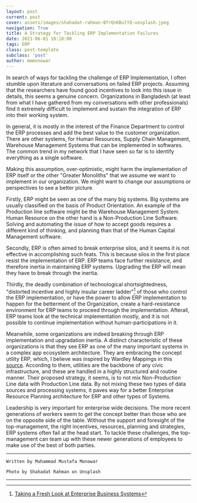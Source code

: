 ```yaml
---
layout: post
current: post
cover: assets/images/shahadat-rahman-BfrQnKBulYQ-unsplash.jpeg
navigation: True
title: A Strategy for Tackling ERP Implementation Failures
date: 2021-06-01 10:18:00
tags: ERP
class: post-template
subclass: 'post'
author: mmmonowar
---
```



In search of ways for tackling the challenge of ERP Implementation, I often stumble upon literature and conversations on failed ERP projects. Assuming that the researchers have found good incentives to look into this issue in details, this seems a genuine concern. Organizations in Bangladesh (at least from what I have gathered from my conversations with other professionals) find it extremely difficult to implement and sustain the integration of ERP into their working system.
 
In general, it is mostly in the interest of the Finance Department to control the ERP processes and add the best value to the customer organization. There are other systems, for Human Resources, Supply Chain Management, Warehouse Management Systems that can be implemented in softwares. The common trend in my network that I have seen so far is to identify everything as a single software.
 
Making this assumption, over-optimistic, might harm the implementation of ERP itself or the other "Greater Monoliths" that we assume we want to implement in our organization. We might want to change our assumptions or perspectives to see a better picture.
 
Firstly, ERP might be seen as one of the many big systems. Big systems are usually classified on the basis of Product Orientation. An example of the Production line software might be the Warehouse Management System. Human Resource on the other hand is a Non-Production Line Software. Solving and automating the issue of how to accept goods requires a different kind of thinking, and planning than that of the Human Capital Management software.
 
Secondly, ERP is often aimed to break enterprise silos, and it seems it is not effective in accomplishing such feats. This is because silos in the first place resist the implementation of ERP. ERP teams face further resistance, and therefore inertia in maintaining ERP systems. Upgrading the ERP will mean they have to break through the inertia.
 
Thirdly, the deadly combination of technological shortsightedness, "distorted incentive and highly insular career ladder"[^1] of those who control the ERP implementation, or have the power to allow ERP implementation to happen for the betterment of the Organization, create a hard-resistance environment for ERP teams to proceed through the implementation. Afterall, ERP teams look at the technical implementation mostly, and it is not possible to continue implementation without human-participations in it.
 
Meanwhile, some organizations are indeed breaking through ERP implementation and upgradation inertia. A distinct characteristic of these organizations is that they see ERP as one of the many important systems in a complex app ecosystem architecture. They are embracing the concept utility ERP, which, I believe was inspired by Wardley Mappings in this [source](https://dzone.com/articles/assessing-legacy-erp-systems-with-wardley-maps). According to them, utilities are the backbone of any civic infrastructure, and these are handled in a highly structured and routine manner. Their proposed strategy, it seems, is to not mix Non-Production Line data with Production Line data. By not mixing these two types of data sources and processing systems, it paves way for a better Enterprise Resource Planning architecture for ERP and other types of Systems.
 
Leadership is very important for enterprise wide decisions. The more recent generations of workers seem to get the concept better than those who are on the opposite side of the table. Without the support and foresight of the top-management, the right incentives, resources, planning and strategies, ERP systems often fail at the head start. To tackle these challenges, the top-management can team up with these newer generations of employees to make use of the best of both parties.


[^1]: [Taking a Fresh Look at Enterprise Business Systems](https://itrevolution.com/taking-a-fresh-look-at-enterprise-business-systems/)

--- 

    Written by Muhammad Mustafa Monowar

    Photo by Shahadat Rahman on Unsplash

---
